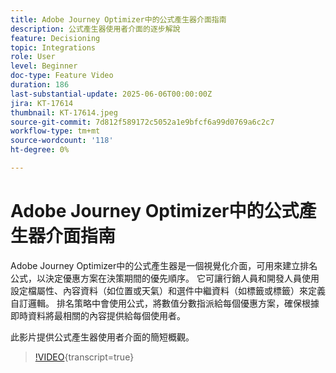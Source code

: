```yaml
---
title: Adobe Journey Optimizer中的公式產生器介面指南
description: 公式產生器使用者介面的逐步解說
feature: Decisioning
topic: Integrations
role: User
level: Beginner
doc-type: Feature Video
duration: 186
last-substantial-update: 2025-06-06T00:00:00Z
jira: KT-17614
thumbnail: KT-17614.jpeg
source-git-commit: 7d812f589172c5052a1e9bfcf6a99d0769a6c2c7
workflow-type: tm+mt
source-wordcount: '118'
ht-degree: 0%

---
```


# Adobe Journey Optimizer中的公式產生器介面指南

Adobe Journey Optimizer中的公式產生器是一個視覺化介面，可用來建立排名公式，以決定優惠方案在決策期間的優先順序。 它可讓行銷人員和開發人員使用設定檔屬性、內容資料（如位置或天氣）和選件中繼資料（如標籤或標籤）來定義自訂邏輯。 排名策略中會使用公式，將數值分數指派給每個優惠方案，確保根據即時資料將最相關的內容提供給每個使用者。


此影片提供公式產生器使用者介面的簡短概觀。

>[!VIDEO](https://video.tv.adobe.com/v/3463750?quality=12&learn=on&captions=chi_hant){transcript=true}
